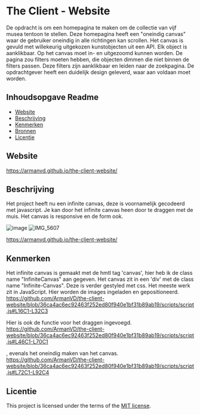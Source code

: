 # The Client - Website

De opdracht is om een homepagina te maken om de collectie van vijf musea tentoon te
stellen. Deze homepagina heeft een "oneindig canvas" waar de gebruiker oneindig in alle
richtingen kan scrollen. Het canvas is gevuld met willekeurig uitgekozen kunstobjecten uit
een API. Elk object is aanklikbaar.
Op het canvas moet in- en uitgezoomd kunnen worden.
De pagina zou filters moeten hebben, die objecten dimmen die niet binnen de filters passen.
Deze filters zijn aanklikbaar en leiden naar de zoekpagina.
De opdrachtgever heeft een duidelijk design geleverd, waar aan voldaan moet worden.


## Inhoudsopgave Readme

  * [Website](#website)
  * [Beschrijving](#beschrijving)
  * [Kenmerken](#kenmerken)
  * [Bronnen](#bronnen)
  * [Licentie](#licentie)

## Website

https://armanvd.github.io/the-client-website/

## Beschrijving

Het project heeft nu een infinite canvas, deze is voornamelijk gecodeerd met javascript. Je kan door het infinite canvas heen door te draggen met de muis. 
Het canvas is responsive en de form ook.

![image](https://github.com/user-attachments/assets/10c8d413-c1b8-43ab-b9f9-e5acccabdda3)
![IMG_5607](https://github.com/user-attachments/assets/80ed84d6-e510-4394-83c6-dd0aecf5347a)

https://armanvd.github.io/the-client-website/

## Kenmerken
<!-- Bij Kenmerken staat welke technieken zijn gebruikt en hoe. Wat is de HTML structuur? Wat zijn de belangrijkste dingen in CSS? Wat is er met Javascript gedaan en hoe? Misschien heb je een framwork of library gebruikt? -->
Het infinite canvas is gemaakt met de hmtl tag 'canvas', hier heb ik de class name "InfiniteCanvas" aan gegeven. Het canvas zit in een 'div' met de class name "Infinite-Canvas". Deze is verder gestyled met css. Het meeste werk zit in JavaScript.
Hier worden de images ingeladen en gepositioneerd. https://github.com/ArmanVD/the-client-website/blob/36ca4ac6ec92463f252ed80f940e1bf31b89ab19/scripts/script.js#L16C1-L32C3

Hier is ook de functie voor het draggen ingevoegd. https://github.com/ArmanVD/the-client-website/blob/36ca4ac6ec92463f252ed80f940e1bf31b89ab19/scripts/script.js#L46C1-L70C1

, evenals het oneindig maken van het canvas. https://github.com/ArmanVD/the-client-website/blob/36ca4ac6ec92463f252ed80f940e1bf31b89ab19/scripts/script.js#L72C1-L92C4





## Licentie

This project is licensed under the terms of the [MIT license](./LICENSE).
